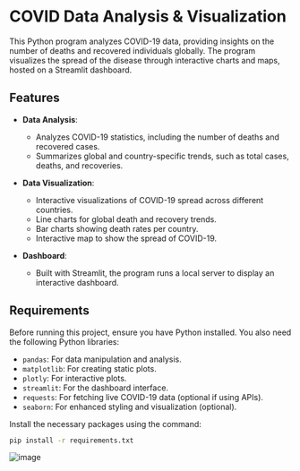 
# COVID Data Analysis & Visualization

This Python program analyzes COVID-19 data, providing insights on the number of deaths and recovered individuals globally. The program visualizes the spread of the disease through interactive charts and maps, hosted on a Streamlit dashboard.

## Features

- **Data Analysis**: 
  - Analyzes COVID-19 statistics, including the number of deaths and recovered cases.
  - Summarizes global and country-specific trends, such as total cases, deaths, and recoveries.
  
- **Data Visualization**:
  - Interactive visualizations of COVID-19 spread across different countries.
  - Line charts for global death and recovery trends.
  - Bar charts showing death rates per country.
  - Interactive map to show the spread of COVID-19.

- **Dashboard**:
  - Built with Streamlit, the program runs a local server to display an interactive dashboard.

## Requirements

Before running this project, ensure you have Python installed. You also need the following Python libraries:

- `pandas`: For data manipulation and analysis.
- `matplotlib`: For creating static plots.
- `plotly`: For interactive plots.
- `streamlit`: For the dashboard interface.
- `requests`: For fetching live COVID-19 data (optional if using APIs).
- `seaborn`: For enhanced styling and visualization (optional).

Install the necessary packages using the command:

```bash
pip install -r requirements.txt

```
![image](https://github.com/user-attachments/assets/9ac0c817-48f3-42ec-88f6-01d0561b6486)
